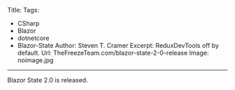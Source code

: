 Title:
Tags: 
  - CSharp 
  - Blazor 
  - dotnetcore 
  - Blazor-State
Author: Steven T. Cramer
Excerpt: ReduxDevTools off by default.
Url: TheFreezeTeam.com/blazor-state-2-0-release
Image: noimage.jpg

---

Blazor State 2.0 is released.

